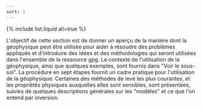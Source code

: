 ```yaml
---
sort: 1
---
```


{% include list.liquid all=true %}

L'objectif de cette section est de donner un aperçu de la manière dont la géophysique peut être utilisée pour aider à résoudre des problèmes appliqués et d'introduire des idées et des méthodologies qui seront utilisées dans l'ensemble de la ressource gpg. Le contexte de l'utilisation de la géophysique, ainsi que quelques exemples, sont fournis dans "Voir le sous-sol". La procédure en sept étapes fournit un cadre pratique pour l'utilisation de la géophysique. Certaines des méthodes de levé les plus courantes, et les propriétés physiques auxquelles elles sont sensibles, sont présentées, suivies de quelques descriptions générales sur les "modèles" et ce que l'on entend par inversion.

